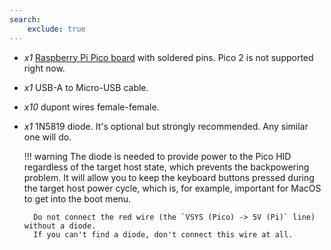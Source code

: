 ```yaml
---
search:
    exclude: true
---
```



* *x1* [Raspberry Pi Pico board](https://www.raspberrypi.com/products/raspberry-pi-pico/) with soldered pins. Pico 2 is not supported right now.

* *x1* USB-A to Micro-USB cable.

* *x10* dupont wires female-female.

* *x1* 1N5819 diode. It's optional but strongly recommended. Any similar one will do.

    !!! warning
        The diode is needed to provide power to the Pico HID regardless of the target host state,
        which prevents the backpowering problem. It will allow you to keep the keyboard buttons pressed
        during the target host power cycle, which is, for example, important for MacOS to get into the boot menu.

        Do not connect the red wire (the `VSYS (Pico) -> 5V (Pi)` line) without a diode.
        If you can't find a diode, don't connect this wire at all.
